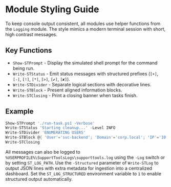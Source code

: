 # Module Styling Guide

To keep console output consistent, all modules use helper functions from the `Logging` module.
The style mimics a modern terminal session with short, high contrast messages.

## Key Functions

- `Show-STPrompt` - Display the simulated shell prompt for the command being run.
- `Write-STStatus` - Emit status messages with structured prefixes (`[+]`, `[-]`, `[!]`, `[*]`, `[>]`, `[✔]`, `[✘]`).
- `Write-STDivider` - Separate logical sections with decorative lines.
- `Write-STBlock` - Present aligned information blocks.
- `Write-STClosing` - Print a closing banner when tasks finish.

## Example

```powershell
Show-STPrompt './run-task.ps1 -Verbose'
Write-STStatus 'Starting cleanup...' -Level INFO
Write-STDivider 'ENUMERATING USERS'
Write-STBlock @{ 'User'='svc-backend'; 'Domain'='corp.local'; 'IP'='10.10.10.5' }
Write-STClosing
```

All messages can also be logged to `%USERPROFILE%\SupportToolsLogs\supporttools.log` using the `-Log` switch or by setting `ST_LOG_PATH`.
Use the `-Structured` parameter of `Write-STLog` to output JSON lines with extra metadata for ingestion into a centralized dashboard.
Set the `ST_LOG_STRUCTURED` environment variable to `1` to enable structured output automatically.
